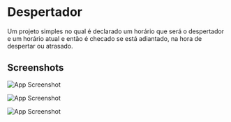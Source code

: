 
# Despertador

Um projeto simples no qual é declarado um horário que será o despertador e um horário atual e então é checado se está adiantado, na hora de despertar ou atrasado.



## Screenshots

![App Screenshot](https://img001.prntscr.com/file/img001/ybqZW2I0QVWA6YMRFOOzDg.png)

![App Screenshot](https://img001.prntscr.com/file/img001/DzXmfa7QTTKiv-MoTs8PpQ.png)

![App Screenshot](https://img001.prntscr.com/file/img001/v-jSET-7QEmvEv5fURmgRA.png)


